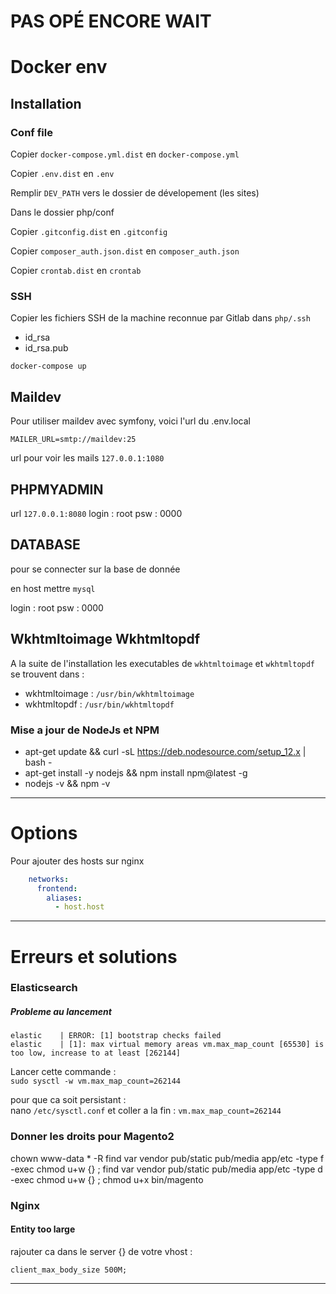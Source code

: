 # PAS OPÉ ENCORE WAIT


# Docker env

## Installation

### Conf file

Copier `docker-compose.yml.dist` en `docker-compose.yml`

Copier `.env.dist` en `.env`

Remplir `DEV_PATH` vers le dossier de dévelopement (les sites)

Dans le dossier php/conf

Copier `.gitconfig.dist` en `.gitconfig`

Copier `composer_auth.json.dist` en `composer_auth.json`

Copier `crontab.dist` en `crontab`

### SSH

Copier les fichiers SSH de la machine reconnue par Gitlab dans `php/.ssh`

- id_rsa
- id_rsa.pub

`docker-compose up`

## Maildev 

Pour utiliser maildev avec symfony, voici l'url du .env.local

`MAILER_URL=smtp://maildev:25`

url pour voir les mails `127.0.0.1:1080`

## PHPMYADMIN 

url `127.0.0.1:8080`
login : root
psw : 0000

## DATABASE

pour se connecter sur la base de donnée

en host mettre `mysql`

login : root
psw : 0000

## Wkhtmltoimage  Wkhtmltopdf

A la suite de l'installation les executables de `wkhtmltoimage` et `wkhtmltopdf` se trouvent dans :

- wkhtmltoimage : `/usr/bin/wkhtmltoimage`
- wkhtmltopdf : `/usr/bin/wkhtmltopdf`

### Mise a jour de NodeJs et NPM

- apt-get update && curl -sL https://deb.nodesource.com/setup_12.x | bash -
- apt-get install -y nodejs && npm install npm@latest -g
- nodejs -v && npm -v

----------------------

# Options

Pour ajouter des hosts sur nginx

```yaml
    networks:
      frontend:
        aliases:
          - host.host
```

----------------------
# Erreurs et solutions

### Elasticsearch
##### Probleme au lancement
    elastic    | ERROR: [1] bootstrap checks failed
    elastic    | [1]: max virtual memory areas vm.max_map_count [65530] is too low, increase to at least [262144]

Lancer cette commande :  
`sudo sysctl -w vm.max_map_count=262144`

pour que ca soit persistant :  
nano `/etc/sysctl.conf` et coller a la fin : `vm.max_map_count=262144`

### Donner les droits pour Magento2

chown www-data * -R
find var vendor pub/static pub/media app/etc -type f -exec chmod u+w {} \;
find var vendor pub/static pub/media app/etc -type d -exec chmod u+w {} \;
chmod u+x bin/magento

### Nginx
#### Entity too large

rajouter ca dans le server {} de votre vhost :  

`client_max_body_size 500M;`

-----------------------